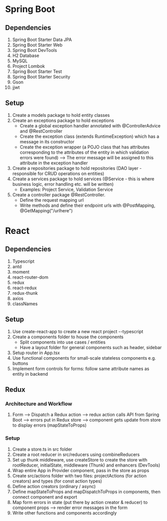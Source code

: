 # Spring Boot

## Dependencies

1. Spring Boot Starter Data JPA
2. Spring Boot Starter Web
3. Spring Boot DevTools
4. H2 Database
5. MySQL
6. Project Lombok
7. Spring Boot Starter Test
8. Spring Boot Starter Security
9. Gson
10. jjwt

## Setup

1. Create a models package to hold entity classes
2. Create an exceptions package to hold exceptions
   - Create a global exception handler annotated with @ControllerAdvice and @RestController
   - Create the exception class (extends RuntimeException) which has a message in its constructor
   - Create the exception wrapper (a POJO class that has attributes corresponding to the attributes of the entity in which validation errors were found) --> The error message will be assigned to this attribute in the exception handler
3. Create a repositories package to hold repositories (DAO layer - responsible for CRUD operations on entities)
4. Create a services package to hold services (@Service - this is where business logic, error handling etc. will be written)
   - Examples: Project Service, Validation Service
5. Create a controller package @RestController.
   - Define the request mapping url
   - Write methods and define their endpoint urls with @PostMapping, @GetMapping("/urlhere")

# React

## Dependencies

1. Typescript
2. antd
3. moment
4. react-router-dom
5. redux
6. react-redux
7. redux-thunk
8. axios
9. classNames

## Setup

1. Use create-react-app to create a new react project --typescript
2. Create a components folder to house the components
   - Split components into use cases / entities
   - Have a layout folder for general components such as header, sidebar
3. Setup router in App.tsx
4. Use functional components for small-scale stateless components e.g. buttons
5. Implement form controls for forms: follow same attribute names as entity in backend

## Redux

### Architecture and Workflow

1. Form --> Dispatch a Redux action --> redux action calls API from Spring Boot --> errors put in Redux store --> component gets update from store to display errors (mapStateToProps)

### Setup

1. Create a store.ts in src folder
2. Create a root reducer in src/reducers using combineReducers
3. Set up thunk middleware, use createStore to create the store with rootReducer, initialState, middleware (Thunk) and enhancers (DevTools)
4. Wrap entire App in Provider component, pass in the store as props
5. Create src/actions folder with two files: projectActions (for action creators) and types (for const action types)
6. Define action creators (ordinary / async)
7. Define mapStateToProps and mapDispatchToProps in components, then connect component and export
8. Map form errors in state (put there by action creator & reducer) to component props --> render error messages in the form
9. Write other functions and components accordingly
